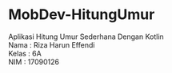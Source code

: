 # MobDev-HitungUmur
Aplikasi Hitung Umur Sederhana Dengan Kotlin<br>
Nama  : Riza Harun Effendi<br>
Kelas : 6A<br>
NIM   : 17090126
